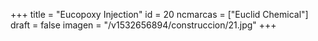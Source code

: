 +++
title = "Eucopoxy Injection"
id = 20
ncmarcas = ["Euclid Chemical"]
draft = false
imagen = "/v1532656894/construccion/21.jpg"
+++

<!--more-->